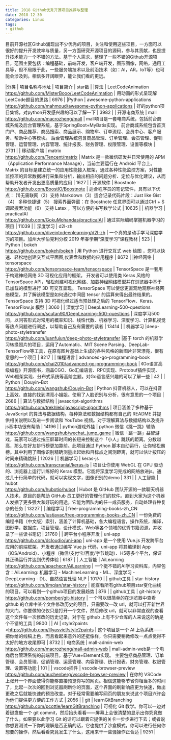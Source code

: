 ```yaml
---
title: 2018 Github优秀开源项目推荐与整理
date: 2018-12-30
categories: Linux
tags:
- github
---
```


目前开源社区Github涌现出不少优秀的项目，关注和使用这些项目，一方面可以很好的提升开发效率与质量，另一方面研究开源项目的源码，参与其贡献，也是提升技术能力一个不错的方法。基于个人需求，整理了一些不错的Github开源项目，范围主要包括：编程基础，前端开发，客户端开发，图形图像，网络，通用工具等，但不局限于此，一些服务端技术以及前沿技术（如：AI，AR，IoT等）也可能会涉及到。相信多开阔眼界，能让我们看的更远。

<!-- more -->

<style> 
  table th:first-of-type { width: 30px; } 
  table th:nth-of-type(4) { width: 30px; }
</style>

|分类	| 项目名称与地址	| 项目简介	| star数 |
|算法	| LeetCodeAnimation <br> <https://github.com/MisterBooo/LeetCodeAnimation> | 用动画的形式呈现解LeetCode题目的思路 |	6976 |
|Python	| awesome-python-applications <br> <https://github.com/mahmoud/awesome-python-applications> | 好的python项目集锦，对python开发感兴趣的可以了解一下 | 3982 |
| 开源电商系统 | mall <br> <https://github.com/macrozheng/mall> | mall项目是一套电商系统，包括前台商城系统及后台管理系统，基于SpringBoot+MyBatis实现。 前台商城系统包含首页门户、商品推荐、商品搜索、商品展示、购物车、订单流程、会员中心、客户服务、帮助中心等模块。 后台管理系统包含商品管理、订单管理、会员管理、促销管理、运营管理、内容管理、统计报表、财务管理、权限管理、设置等模块 |	2731 |
| 移动客户端	| matrix <br> <https://github.com/Tencent/matrix> | Matrix 是一款微信研发并日常使用的 APM（Application Performance Manage），当前主要运行在 Android 平台上。 Matrix 的目标是建立统一的应用性能接入框架，通过各种性能监控方案，对性能监控项的异常数据进行采集和分析，输出相应的问题分析、定位与优化建议，从而帮助开发者开发出更高质量的应用 | 1627 |
| 开源软件	| Boostnote <br> <https://github.com/BoostIO/Boostnote> | 适合程序员的笔记软件，具有以下优点：  (1)无需联网（2）支持 Markdown（3）适合记录代码片段：Just like Gist（4） 多种快捷键（5） 搜索界面弹窗：在 Boostnote 任意界面可以通过Ctrl + S调起搜索功能（6） 支持 Latex ，可以方便的书写数学公式 | 10635 | 
| 机器学习	| practicalAI <br> <https://github.com/GokuMohandas/practicalAI> | 通过实际编码掌握机器学习的项目 | 11039 | 
| 深度学习	| d2l-zh <br> <https://github.com/diveintodeeplearning/d2l-zh> | 一个真的是动手学习深度学习的项目。加州大学伯克利分校 2019 年春学期“深度学习”课程教材 | 523 | 
| Python	| bokeh <br> <https://github.com/bokeh/bokeh> | 用 Python 进行交互式 web 绘图 ，您可以快速、轻松地创建交互式平面图,仪表盘和数据的应用程序 | 8672 | 
|神经网络	| tensorspace <br> <https://github.com/tensorspace-team/tensorspace> | TensorSpace 是一套用于构建神经网络 3D 可视化应用的框架。 开发者可以使用类 Keras 风格的 TensorSpace API，轻松创建可视化网络、加载神经网络模型并在浏览器中基于已加载的模型进行 3D 可交互呈现。 TensorSpace 可以使您更直观地观察神经网络模型，并了解该模型是如何通过中间层 tensor 的运算来得出最终结果的。 TensorSpace 支持 3D 可视化经过适当预处理之后的 TensorFlow、Keras、TensorFlow.js 模型 | 3060 |
| 深度学习 | DeepLearning-500-questions <br> <https://github.com/scutan90/DeepLearning-500-questions> | 深度学习500问，以问答形式对常用的概率知识、线性代数、机器学习、深度学习、计算机视觉等热点问题进行阐述，以帮助自己及有需要的读者 | 13414 | 
| 机器学习 |deep-photo-styletransfer <br> <https://github.com/luanfujun/deep-photo-styletransfer> |基于 torch 的机器学习转换照片的项目，运用了Automatic、MIT Scene Parsing、DeepLab-TensorFlow等工具，在原有图片基础上生成的各种风格的新图片非常漂亮，很有意思的一个项目 | 8217 |
| 编程语言 | advanced-go-programming-book <br> <https://github.com/chai2010/advanced-go-programming-book> | 《Go语言高级编程》开源图书，涵盖CGO、Go汇编语言、RPC实现、Protobuf插件实现、Web框架实现、分布式系统等高阶主题。对Go语言感兴趣的可以了解一些 | 42 |
| Python | Douyin-Bot <br> <https://github.com/wangshub/Douyin-Bot> | Python 抖音机器人，可以在抖音上高效、直接的找到漂亮小姐姐。使用了人脸识别与分析，很有意思的一个项目 | 2686 |
| 算法与数据结构 | javascript-algorithms <br> <https://github.com/trekhleb/javascript-algorithms> | 项目涵盖了多种基于 JavaScript 的算法与数据结构。每种算法和数据结构都有自己的 README 并提供相关说明以及进一步阅读和 YouTube 视频。对于理解算法与数据结构以及提升js基本功很有帮助 | 14196 |
| python游戏外挂 | python 微信《跳一跳》辅助 <br> <https://github.com/wangshub/wechat_jump_game> | 微信「跳一跳」益智游戏，玩家可以通过按压屏幕时间的长短来控制这个「小人」跳跃的距离。分数越高，那么在好友排行榜更加靠前。此项目通过 Python 脚本自动运行，让你轻松霸榜。其中利用了图像识别精确测量出起始和目标点之间测距离，就可以估计按压的时间来精确跳跃 | 12026 | 
| 机器学习 | keras-js <br> <https://github.com/transcranial/keras-js> | 项目让你使用 WebGL 在 GPU 驱动的、浏览器上运行训练好的 Keras 模型。它能将深度学习完成的网络放进js。通过几十行简单的代码，就可以实现文字，图像识别的demo | 331 |
| 人工智能 | hubot <br> <https://github.com/hubotio/hubot> | Hubot 是 GitHub 团队开源的一款聊天机器人技术，原目的是帮助 GitHub 员工更好的管理他们的软件。直到大家为这个机器人发掘了更多强大和好玩的用途。它能为团队内的任一成员服务，自动处理各种复杂的任务 | 13227 |
| 编程学习 | free-programming-books-zh_CN <br> <https://github.com/justjavac/free-programming-books-zh_CN> | 一份免费的编程书籍（中文版）索引，涵盖了计算机基础，各大编程语言，操作系统，编译，图形学，数据库，项目管理，设计模式，Web等各个领域的优秀书籍资源，并收录了一些读书笔记 | 21760 |
| 跨平台小程序开发 | uni-app <br> <https://github.com/dcloudio/uni-app> | uni-app 是一个使用 Vue.js 开发跨平台应用的前端框架。开发者通过编写 Vue.js 代码，uni-app 将其编译到 App（iOS/Android）、小程序（微信/支付宝/百度/字节跳动）、H5等多个平台，保证其正确运行并达到优秀体验 | 6187 |
| 人工智能	| AiLearning <br> <https://github.com/apachecn/AiLearning> | 一个挺不错的AI学习资料库，内容包含：AiLearning: 机器学习 - MachineLearning - ML、深度学习 - DeepLearning - DL、自然语言处理 NLP | 10170 |
| github工具 | star-history <br> <https://github.com/timqian/star-history> | 能查看所有github项目star变化曲线的项目，可以看到一个github项目的发展趋势 | 876 |
| github工具 | git-history <br> <https://github.com/pomber/git-history> | 一个可以很简单的在浏览器中查看 github 的仓库中某个文件修改历史的项目，只需要改一改 url，就可以打开新世界的大门。你要做的仅仅只是打开一个文件，然后修改 url，就可以非常直观的查看这个文件每一次修改的历史记录，对于在 github 上有不少仓库的人来说这的确是个不错的工具 | 9800 |
| AI | style2paints <br> <https://github.com/lllyasviel/style2paints | 这个项目是一个 AI 上色系统——把你给的线稿上色，而且看起来意外的还挺像样，你只需要稍微修改一点点觉得不太好的地方收尾即可 | 8732 |
| 电商系统 | mall-admin-web <br> <https://github.com/macrozheng/mall-admin-web> | mall-admin-web是一个电商后台管理系统的前端项目，基于Vue+Element实现。 主要包括商品管理、订单管理、会员管理、促销管理、运营管理、内容管理、统计报表、财务管理、权限管理、设置等功能 |  101 |
| vscode插件	| vscode-browser-preview <br> <https://github.com/auchenberg/vscode-browser-preview> | 在你的 VSCode 上张开一个界面使得你能够直接预览你写的网页。相信这能够节省你相当多的时间了，比起一次次的回到浏览器刷新你的页面，这个界面的刷新响应更为快速，做出更改之后就能快速的预览改变。对于经常需要编写网页的朋友来说这个项目兴许会为他们提供更方便的工作方式 | 2056 |
| git | learnGitBranching <br> <https://github.com/pcottle/learnGitBranching> | 可视化 Git 教学。你可以一边对着键盘敲一个 git commit，然后抬头看看——屏幕上会很清楚的显示出你究竟做了什么。如果要以此学习 Git 的话可以跟着它提供的关卡一步步进行下去；或者说你想要测试一下你的理解是否正确的话，它也提供了沙盒模式，你可以进行任何你想要的操作，然后看看究竟发生了什么，这用来干一些骚操作正合适 | 9251 |
